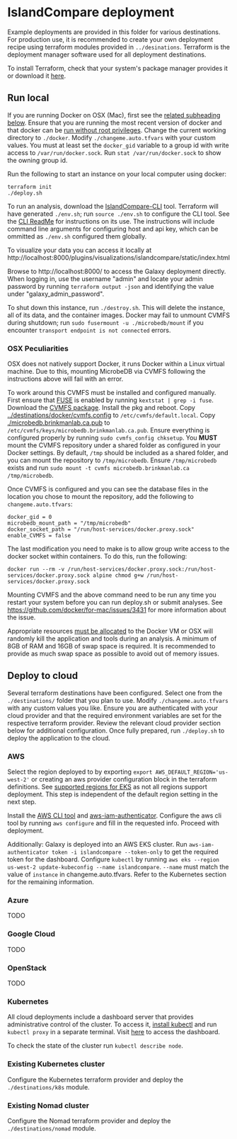 # IslandCompare deployment

Example deployments are provided in this folder for various destinations. For production use, it is recommended to create your own deployment recipe
using terraform modules provided in `../desinations`. Terraform is the deployment manager software used for all deployment destinations.

To install Terraform, check that your system's package manager provides it or download it [here](https://www.terraform.io/downloads.html).

## Run local

If you are running Docker on OSX (Mac), first see the [related subheading below](#osx-peculiarities). Ensure that you are running the most recent version of docker and that docker can
be [run without root privileges](https://docs.docker.com/engine/install/linux-postinstall/). Change the current working directory to `./docker`.
Modify `./changeme.auto.tfvars` with your custom values. You must at least set the `docker_gid` variable to a group id with write access
to `/var/run/docker.sock`. Run `stat /var/run/docker.sock` to show the owning group id.

Run the following to start an instance on your local computer using docker:

```shell script
terraform init
./deploy.sh
```

To run an analysis, download the [IslandCompare-CLI](https://raw.githubusercontent.com/brinkmanlab/islandcompare-cli/master/islandcompare.py) tool.
Terraform will have generated `./env.sh`; run `source ./env.sh` to configure the CLI tool. See
the [CLI ReadMe](https://github.com/brinkmanlab/islandcompare-cli/blob/master/README.md) for instructions on its use. The instructions will include
command line arguments for configuring host and api key, which can be ommitted as `./env.sh` configured them globally.

To visualize your data you can access it locally at http://localhost:8000/plugins/visualizations/islandcompare/static/index.html

Browse to http://localhost:8000/ to access the Galaxy deployment directly. When logging in, use the username "admin" and locate your admin password by running `terraform output -json` and identifying the value under "galaxy_admin_password".

To shut down this instance, run `./destroy.sh`. This will delete the instance, all of its data, and the container images. Docker may fail to unmount
CVMFS during shutdown; run `sudo fusermount -u ./microbedb/mount` if you encounter `transport endpoint is not connected` errors.

### OSX Peculiarities

OSX does not natively support Docker, it runs Docker within a Linux virtual machine. Due to this, mounting MicrobeDB via CVMFS following the instructions above will fail with an error.

To work around this CVMFS must be installed and configured manually. First ensure that [FUSE](http://osxfuse.github.io/) is enabled by
running `kextstat | grep -i fuse`. Download the [CVMFS package](https://ecsft.cern.ch/dist/cvmfs/cvmfs-2.8.0/cvmfs-2.8.0.pkg). Install the pkg and
reboot. Copy [../destinations/docker/cvmfs.config](../destinations/docker/cvmfs.config) to `/etc/cvmfs/default.local`.
Copy [./microbedb.brinkmanlab.ca.pub](./microbedb.brinkmanlab.ca.pub) to `/etc/cvmfs/keys/microbedb.brinkmanlab.ca.pub`. Ensure everything is
configured properly by running `sudo cvmfs_config chksetup`. You **MUST** mount the CVMFS repository under a shared folder as configured in your
Docker settings. By default, `/tmp` should be included as a shared folder, and you can mount the repository to `/tmp/microbedb`. Ensure `/tmp/microbedb`
exists and run `sudo mount -t cvmfs microbedb.brinkmanlab.ca /tmp/microbedb`.

Once CVMFS is configured and you can see the database files in the location you chose to mount the repository, add the following
to `changeme.auto.tfvars`:

```hcl
docker_gid = 0
microbedb_mount_path = "/tmp/microbedb"
docker_socket_path = "/run/host-services/docker.proxy.sock"
enable_CVMFS = false
```

The last modification you need to make is to allow group write access to the docker socket within containers. To do this, run the following:
```shell
docker run --rm -v /run/host-services/docker.proxy.sock:/run/host-services/docker.proxy.sock alpine chmod g+w /run/host-services/docker.proxy.sock
```

Mounting CVMFS and the above command need to be run any time you restart your system before you can run deploy.sh or submit analyses.
See https://github.com/docker/for-mac/issues/3431 for more information about the issue.

Appropriate resources [must be allocated](https://stackoverflow.com/a/50770267/15446750) to the Docker VM or OSX will randomly kill the application and tools during an analysis.
A minimum of 8GB of RAM and 16GB of swap space is required. It is recommended to provide as much swap space as possible to avoid out of memory issues.

## Deploy to cloud

Several terraform destinations have been configured. Select one from the `./destinations/` folder that you plan to use.
Modify `./changeme.auto.tfvars` with any custom values you like. Ensure you are authenticated with your cloud provider and that the required
environment variables are set for the respective terraform provider. Review the relevant cloud provider section below for additional configuration.
Once fully prepared, run `./deploy.sh` to deploy the application to the cloud.

### AWS

Select the region deployed to by exporting `export AWS_DEFAULT_REGION='us-west-2'` or creating an aws provider configuration block in the terraform
definitions. See [supported regions for EKS](https://docs.aws.amazon.com/general/latest/gr/eks.html) as not all regions support deployment. This
step is independent of the default region setting in the next step.

Install the [AWS CLI tool](https://docs.aws.amazon.com/cli/latest/userguide/install-cliv2.html)
and [aws-iam-authenticator](https://docs.aws.amazon.com/eks/latest/userguide/install-aws-iam-authenticator.html). Configure the aws cli tool by
running `aws configure` and fill in the requested info. Proceed with deployment.

Additionally:
Galaxy is deployed into an AWS EKS cluster. Run `aws-iam-authenticator token -i islandcompare --token-only` to get the required token for the
dashboard. Configure `kubectl` by running `aws eks --region us-west-2 update-kubeconfig --name islandcompare`. `--name` must match the value
of `instance` in changeme.auto.tfvars. Refer to the Kubernetes section for the remaining information.

### Azure

TODO

### Google Cloud

TODO

### OpenStack

TODO

### Kubernetes

All cloud deployments include a dashboard server that provides administrative control of the cluster. To access
it, [install kubectl](https://kubernetes.io/docs/tasks/tools/install-kubectl/) and run `kubectl proxy` in a separate terminal.
Visit [here](http://localhost:8001/api/v1/namespaces/kube-system/services/https:dashboard-chart-kubernetes-dashboard:https/proxy/#/login) to access
the dashboard.

To check the state of the cluster run `kubectl describe node`.

### Existing Kubernetes cluster

Configure the Kubernetes terraform provider and deploy the `./destinations/k8s` module.

### Existing Nomad cluster

Configure the Nomad terraform provider and deploy the `./destinations/nomad` module.